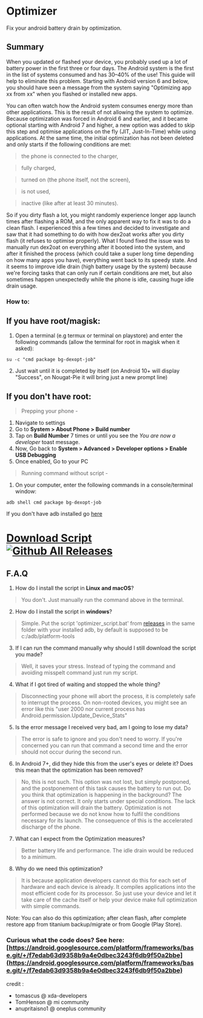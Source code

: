 # Optimizer
Fix your android battery drain by optimization.

## Summary
When you updated or flashed your device, you probably used up a lot of battery power in the first three or four days. The Android system is the first in the list of systems consumed and has 30–40% of the use! This guide will help to eliminate this problem. Starting with Android version 6 and below, you should have seen a message from the system saying "Optimizing app xx from xx" when you flashed or installed new apps.

You can often watch how the Android system consumes energy more than other applications. This is the result of not allowing the system to optimize.
Because optimization was forced in Android 6 and earlier, and it became optional starting with Android 7 and higher, a new option was added to skip this step and optimise applications on the fly (JIT, Just-In-Time) while using applications.
At the same time, the initial optimization has not been deleted and only starts if the following conditions are met:

> the phone is connected to the charger,

> fully charged,

> turned on (the phone itself, not the screen),

> is not used,

> inactive (like after at least 30 minutes).

So if you dirty flash a lot, you might randomly experience longer app launch times after flashing a ROM, and the only apparent way to fix it was to do a clean flash.
I experienced this a few times and decided to investigate and saw that it had something to do with how dex2oat works after you dirty flash (it refuses to optimise properly).
What I found fixed the issue was to manually run dex2oat on everything after it booted into the system, and after it finished the process (which could take a super long time depending on how many apps you have), everything went back to its speedy state.
And it seems to improve idle drain (high battery usage by the system) because we're forcing tasks that can only run if certain conditions are met, but also sometimes happen unexpectedly while the phone is idle, causing huge idle drain usage. 

### How to:

## If you have root/magisk:

1. Open a terminal (e.g termux or terminal on playstore) and enter the following commands (allow the terminal for root in magisk when it asked):

`su -c "cmd package bg-dexopt-job"`

2. Just wait until it is completed by itself (on Android 10+ will display "Success", on Nougat-Pie it will bring just a new prompt line)

## If you don't have root:

> Prepping your phone - 
1. Navigate to settings
2. Go to **System > About Phone > Build number**
3. Tap on **Build Number** 7 times or until you see the *You are now a developer* toast message.
4. Now, Go back to **System > Advanced > Developer options > Enable USB Debugging**
5. Once enabled, Go to your PC

> Running command without script -
1. On your computer, enter the following commands in a console/terminal window:

`adb shell cmd package bg-dexopt-job`

If you don't have adb installed go [here](https://developer.android.com/studio/releases/platform-tools)

# [Download Script](https://github.com/KelvinCrag/Optimizer/releases) [![Github All Releases](https://img.shields.io/github/downloads/kelvincrag/optimizer/total.svg)]()
 

## F.A.Q
1. How do I install the script in **Linux and macOS**?
> You don't. Just manually run the command above in the terminal.

2. How do I install the script in **windows**?
> Simple. Put the script 'optimizer_script.bat' from [releases](https://github.com/KelvinCrag/Optimizer/releases) in the same folder with your installed adb, by default is supposed to be c:/adb/platform-tools

3. If I can run the command manually why should I still download the script you made?
> Well, it saves your stress. Instead of typing the command and avoiding misspelt command just run my script.

4. What if I got tired of waiting and stopped the whole thing?
> Disconnecting your phone will abort the process, it is completely safe to interrupt the process.
On non-rooted devices, you might see an error like this "user 2000 nor current process has Android.permission.Update_Device_Stats"

5. Is the error message I received very bad, am I going to lose my data?
> The error is safe to ignore and you don't need to worry. 
If you're concerned you can run that command a second time and the error should not occur during the second run.

6. In Android 7+, did they hide this from the user's eyes or delete it? Does this mean that the optimization has been removed?
> No, this is not such. This option was not lost, but simply postponed, and the postponement of this task causes the battery to run out. Do you think that optimization is happening in the background? The answer is not correct. It only starts under special conditions. The lack of this optimization will drain the battery. Optimization is not performed because we do not know how to fulfil the conditions necessary for its launch. The consequence of this is the accelerated discharge of the phone.
 
7. What can I expect from the Optimization measures?
> Better battery life and performance. The idle drain would be reduced to a minimum.

8. Why do we need this optimization?
> It is because application developers cannot do this for each set of hardware and each device is already. It compiles applications into the most efficient code for its processor. So just use your device and let it take care of the cache itself or help your device make full optimization with simple commands.


Note: You can also do this optimization; after clean flash, after complete restore app from titanium backup/migrate or from Google (Play Store).


### Curious what the code does? See here: [https://android.googlesource.com/platform/frameworks/base.git/+/f7edab63d9358b9a4e0dbec3243f6db9f50a2bbe](https://android.googlesource.com/platform/frameworks/base.git/+/f7edab63d9358b9a4e0dbec3243f6db9f50a2bbe)

credit : 
- tomascus @ xda-developers
- TomHenson @ mi community
- anupritaisno1 @ oneplus community


